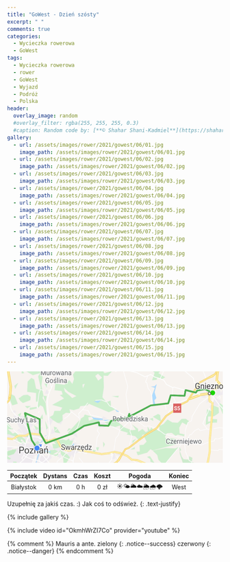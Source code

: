 ```yaml
---
title: "GoWest - Dzień szósty"
excerpt: " "
comments: true
categories:
  - Wycieczka rowerowa
  - GoWest
tags:
  - Wycieczka rowerowa
  - rower
  - GoWest
  - Wyjazd
  - Podróż
  - Polska
header:
  overlay_image: random
  #overlay_filter: rgba(255, 255, 255, 0.3)
  #caption: Random code by: [**© Shahar Shani-Kadmiel**](https://shaharkadmiel.github.io)"
gallery:
  - url: /assets/images/rower/2021/gowest/06/01.jpg
    image_path: /assets/images/rower/2021/gowest/06/01.jpg        
  - url: /assets/images/rower/2021/gowest/06/02.jpg
    image_path: /assets/images/rower/2021/gowest/06/02.jpg        
  - url: /assets/images/rower/2021/gowest/06/03.jpg
    image_path: /assets/images/rower/2021/gowest/06/03.jpg        
  - url: /assets/images/rower/2021/gowest/06/04.jpg
    image_path: /assets/images/rower/2021/gowest/06/04.jpg        
  - url: /assets/images/rower/2021/gowest/06/05.jpg
    image_path: /assets/images/rower/2021/gowest/06/05.jpg        
  - url: /assets/images/rower/2021/gowest/06/06.jpg
    image_path: /assets/images/rower/2021/gowest/06/06.jpg        
  - url: /assets/images/rower/2021/gowest/06/07.jpg
    image_path: /assets/images/rower/2021/gowest/06/07.jpg        
  - url: /assets/images/rower/2021/gowest/06/08.jpg
    image_path: /assets/images/rower/2021/gowest/06/08.jpg        
  - url: /assets/images/rower/2021/gowest/06/09.jpg
    image_path: /assets/images/rower/2021/gowest/06/09.jpg        
  - url: /assets/images/rower/2021/gowest/06/10.jpg
    image_path: /assets/images/rower/2021/gowest/06/10.jpg        
  - url: /assets/images/rower/2021/gowest/06/11.jpg
    image_path: /assets/images/rower/2021/gowest/06/11.jpg        
  - url: /assets/images/rower/2021/gowest/06/12.jpg
    image_path: /assets/images/rower/2021/gowest/06/12.jpg        
  - url: /assets/images/rower/2021/gowest/06/13.jpg
    image_path: /assets/images/rower/2021/gowest/06/13.jpg        
  - url: /assets/images/rower/2021/gowest/06/14.jpg
    image_path: /assets/images/rower/2021/gowest/06/14.jpg        
  - url: /assets/images/rower/2021/gowest/06/15.jpg
    image_path: /assets/images/rower/2021/gowest/06/15.jpg         
---
```


![mapka](/assets/images/rower/2021/gowest/06/mapka.png)

|Początek|Dystans|Czas|Koszt|Pogoda|Koniec|
|:---:|:---:|:---:|:---:|:---:|:---:|
|Białystok|0 km|0 h|0 zł|☀️🌤️🌥️☁️🌦️🌧️🌩️|West| 

Uzupełnię za jakiś czas. :) Jak coś to odśwież.
{: .text-justify}

<!-- {% include gallery caption="Najciekawsze zdjęcia z dzisiejszego dnia" %} -->

{% include gallery %}

{% include video id="OkmhWrZI7Co" provider="youtube" %}

{% comment %}
Mauris a ante.
zielony
{: .notice--success}
czerwony
{: .notice--danger}
{% endcomment %}
